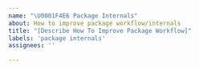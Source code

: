 ```yaml
---
name: "\U0001F4E6 Package Internals"
about: How to improve package workflow/internals
title: "[Describe How To Improve Package Workflow]"
labels: 'package internals'
assignees: ''

---
```


